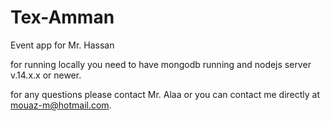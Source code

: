 # Tex-Amman
Event app
for Mr. Hassan 

for running locally you need to have mongodb running and nodejs server v.14.x.x or newer.

for any questions please contact Mr. Alaa or you can contact me directly at mouaz-m@hotmail.com.
